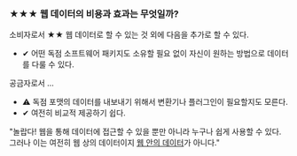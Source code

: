 ### <span class="stars-inline">&#x2605;&#x2605;&#x2605;</span> 웹 데이터의 비용과 효과는 무엇일까?

소비자로서 <span class="stars-inline">&#x2605;&#x2605;</span> 웹 데이터로 할 수 있는 것 외에 다음을 추가로 할 수 있다.

- &#10004; 어떤 독점 소프트웨어 패키지도 소유할 필요 없이 자신이 원하는 방법으로 데이터를 다룰 수 있다.

공금자로서 &hellip;

- &#9888; 독점 포맷의 데이터를 내보내기 위해서 변환기나 플러그인이 필요할지도 모른다.
- &#10004; 여전히 비교적 제공하기 쉽다.

"놀랍다! 웹을 통해 데이터에 접근할 수 있을 뿐만 아니라 누구나 쉽게 사용할 수 있다. 그러나 이는 여전히 웹 상의 데이터이지 [웹 안의 데이터](https://webofdata.wordpress.com/2010/03/01/data-and-the-web-choices/ "데이터와 웹 &#8211; 선택의 많은 부분 &laquo; 데이터 웹")가 아니다."
